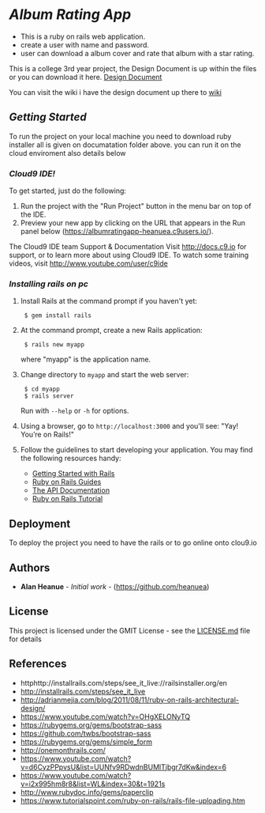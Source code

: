 # **_Album Rating App_**
- This is a ruby on rails web application.
- create a user with name and password.
- user can download a album cover and rate that album with a star rating.

This is a college 3rd year project,
the Design Document is up within the files or you can download it here.
[Design Document](https://github.com/heanuea/AlbumRatingApp/blob/master/Documentation%20of%20the%20project.docx)

You can visit the wiki i have the design document up there to [wiki](https://github.com/heanuea/AlbumRatingApp/wiki)

## **_Getting Started_**
To run the project on your local machine you need to download ruby installer all is given on documatation folder above.
you can run it on the cloud enviroment also details below 

### **_Cloud9 IDE!_**

To get started, just do the following:

1. Run the project with the "Run Project" button in the menu bar on top of the IDE.
2. Preview your new app by clicking on the URL that appears in the Run panel below
(https://albumratingapp-heanuea.c9users.io/).

The Cloud9 IDE team
Support & Documentation
Visit http://docs.c9.io for support, or to learn more about using Cloud9 IDE. 
To watch some training videos, visit http://www.youtube.com/user/c9ide


### **_Installing rails on pc_**

1. Install Rails at the command prompt if you haven't yet:

        $ gem install rails

2. At the command prompt, create a new Rails application:

        $ rails new myapp

   where "myapp" is the application name.

3. Change directory to `myapp` and start the web server:

        $ cd myapp
        $ rails server

   Run with `--help` or `-h` for options.

4. Using a browser, go to `http://localhost:3000` and you'll see:
"Yay! You’re on Rails!"

5. Follow the guidelines to start developing your application. You may find
   the following resources handy:
    * [Getting Started with Rails](http://guides.rubyonrails.org/getting_started.html)
    * [Ruby on Rails Guides](http://guides.rubyonrails.org)
    * [The API Documentation](http://api.rubyonrails.org)
    * [Ruby on Rails Tutorial](https://www.railstutorial.org/book)


## Deployment

To deploy the project you need to have the rails or to go online onto clou9.io 

## Authors
* **Alan Heanue** - *Initial work* - (https://github.com/heanuea)

## License
This project is licensed under the GMIT License - see the [LICENSE.md](LICENSE.md) file for details

## References

* httphttp://installrails.com/steps/see_it_live://railsinstaller.org/en
* http://installrails.com/steps/see_it_live
* http://adrianmejia.com/blog/2011/08/11/ruby-on-rails-architectural-design/
* https://www.youtube.com/watch?v=OHgXELONyTQ
* https://rubygems.org/gems/bootstrap-sass
* https://github.com/twbs/bootstrap-sass
* https://rubygems.org/gems/simple_form
* http://onemonthrails.com/
* https://www.youtube.com/watch?v=d6CyzPPpvsU&list=UUNfv9RDwdnBUMlTjbgr7dKw&index=6
* https://www.youtube.com/watch?v=i2x995hm8r8&list=WL&index=30&t=1921s
* http://www.rubydoc.info/gems/paperclip
* https://www.tutorialspoint.com/ruby-on-rails/rails-file-uploading.htm
